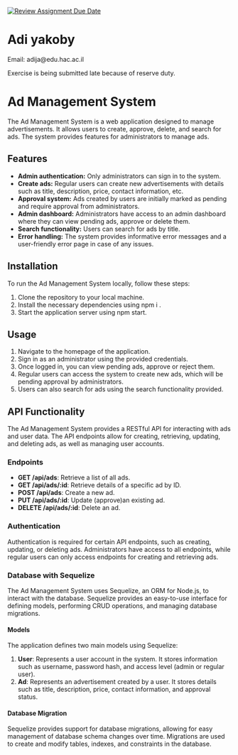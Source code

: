 [![Review Assignment Due Date](https://classroom.github.com/assets/deadline-readme-button-24ddc0f5d75046c5622901739e7c5dd533143b0c8e959d652212380cedb1ea36.svg)](https://classroom.github.com/a/KnqVbps7)
<h1>Adi yakoby</h1>
<p>Email: adija@edu.hac.ac.il</p>
<p>Exercise is being submitted late because of reserve duty.</p>

# Ad Management System

The Ad Management System is a web application designed to manage advertisements. It allows users to create, approve, delete, and search for ads. The system provides features for administrators to manage ads.

## Features

- **Admin authentication:** Only administrators can sign in to the system.
- **Create ads:** Regular users can create new advertisements with details such as title, description, price, contact information, etc.
- **Approval system:** Ads created by users are initially marked as pending and require approval from administrators.
- **Admin dashboard:** Administrators have access to an admin dashboard where they can view pending ads, approve or delete them.
- **Search functionality:** Users can search for ads by title.
- **Error handling:** The system provides informative error messages and a user-friendly error page in case of any issues.

## Installation

To run the Ad Management System locally, follow these steps:

1. Clone the repository to your local machine.
2. Install the necessary dependencies using npm i .
3. Start the application server using npm start.

## Usage

1. Navigate to the homepage of the application.
2. Sign in as an administrator using the provided credentials.
3. Once logged in, you can view pending ads, approve or reject them.
4. Regular users can access the system to create new ads, which will be pending approval by administrators.
5. Users can also search for ads using the search functionality provided.

## API Functionality

The Ad Management System provides a RESTful API for interacting with ads and user data. The API endpoints allow for creating, retrieving, updating, and deleting ads, as well as managing user accounts.

### Endpoints

- **GET /api/ads**: Retrieve a list of all ads.
- **GET /api/ads/:id**: Retrieve details of a specific ad by ID.
- **POST /api/ads**: Create a new ad.
- **PUT /api/ads/:id**: Update (approve)an existing ad.
- **DELETE /api/ads/:id**: Delete an ad.


### Authentication

Authentication is required for certain API endpoints, such as creating, updating, or deleting ads. Administrators have access to all endpoints, while regular users can only access endpoints for creating and retrieving ads.

### Database with Sequelize

The Ad Management System uses Sequelize, an ORM for Node.js, to interact with the database. Sequelize provides an easy-to-use interface for defining models, performing CRUD operations, and managing database migrations.

#### Models

The application defines two main models using Sequelize:

1. **User**: Represents a user account in the system. It stores information such as username, password hash, and access level (admin or regular user).
2. **Ad**: Represents an advertisement created by a user. It stores details such as title, description, price, contact information, and approval status.

#### Database Migration

Sequelize provides support for database migrations, allowing for easy management of database schema changes over time. Migrations are used to create and modify tables, indexes, and constraints in the database.


